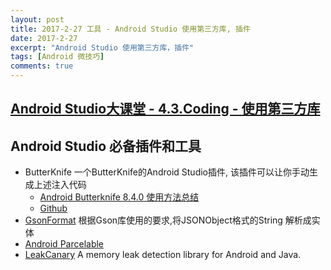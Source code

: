 ```yaml
---
layout: post
title: 2017-2-27 工具 - Android Studio 使用第三方库, 插件
date: 2017-2-27
excerpt: "Android Studio 使用第三方库，插件"
tags: [Android 微技巧]
comments: true
---
```


## [Android Studio大课堂 - 4.3.Coding - 使用第三方库](http://ask.android-studio.org/?/article/37)

## Android Studio 必备插件和工具

- ButterKnife 一个ButterKnife的Android Studio插件, 该插件可以让你手动生成上述注入代码
    - [Android Butterknife 8.4.0 使用方法总结](http://www.cnblogs.com/zhaoyanjun/p/6016341.html)
    - [Github](https://github.com/avast/android-butterknife-zelezny)
- [GsonFormat](https://github.com/zzz40500/GsonFormat) 根据Gson库使用的要求,将JSONObject格式的String 解析成实体
- [Android Parcelable](https://github.com/mcharmas/android-parcelable-intellij-plugin)
- [LeakCanary](https://github.com/square/leakcanary) A memory leak detection library for Android and Java. 

